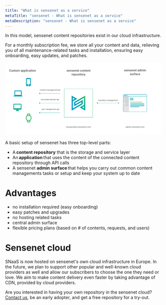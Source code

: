 ```yaml
---
title: "What is sensenet as a service"
metaTitle: "sensenet - What is sensenet as a service"
metaDescription: "sensenet - What is sensenet as a service"
---
```


In this model, sensenet content repositories exist in our cloud infrastructure.

For a monthly subscription fee, we store all your content and data, relieving you of all maintenance-related tasks and installation, ensuring easy onboarding, easy updates, and patches.

![How does SNaaS work?](../img/snaas.png)

A basic setup of sensenet has three top-level parts:
- A **content repository** that is the storage and service layer
- An **application** that uses the content of the connected content repository through API calls
- A sensenet **admin surface** that helps you carry out common content managements tasks or setup and keep your system up to date

# Advantages

- no installation required (easy onboarding)
- easy patches and upgrades
- no hosting related tasks
- central admin surface
- flexible pricing plans (based on # of contents, requests, and users)

# Sensenet cloud

SNaaS is now hosted on sensenet's own cloud infrastructure in Europe. In the future, we plan to support other popular and well-known cloud providers as well and allow our subscribers to choose the one they need or love. We aim to make content delivery even faster by taking advantage of CDN, provided by cloud providers.

Are you interested in having your own repository in the sensenet cloud? [Contact us](https://sensenet.com/contact#earlyadopter), be an early adopter, and get a free repository for a try-out.
